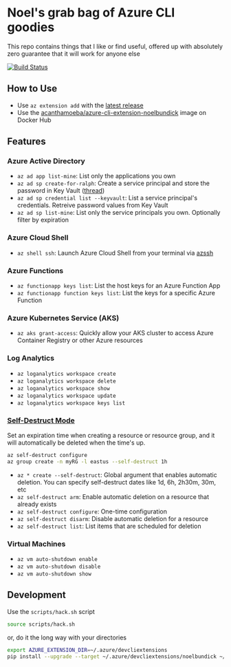# Noel's grab bag of Azure CLI goodies

This repo contains things that I like or find useful, offered up with absolutely zero guarantee that it will work for anyone else

[![Build Status](https://dev.azure.com/noelbundick/noelbundick/_apis/build/status/azure-cli-extension-noelbundick?branchName=master)](https://dev.azure.com/noelbundick/noelbundick/_build/latest?definitionId=24?branchName=master)

## How to Use

* Use `az extension add` with the [latest release](https://github.com/noelbundick/azure-cli-extension-noelbundick/releases)
* Use the [acanthamoeba/azure-cli-extension-noelbundick](https://hub.docker.com/r/acanthamoeba/azure-cli-extension-noelbundick/) image on Docker Hub

## Features

### Azure Active Directory

* `az ad app list-mine`: List only the applications you own
* `az ad sp create-for-ralph`: Create a service principal and store the password in Key Vault ([thread](https://twitter.com/acanthamoeba/status/988185653199360002))
* `az ad sp credential list --keyvault`: List a service principal's credentials. Retreive password values from Key Vault
* `az ad sp list-mine`: List only the service principals you own. Optionally filter by expiration

### Azure Cloud Shell

* `az shell ssh`: Launch Azure Cloud Shell from your terminal via [azssh](https://github.com/noelbundick/azssh)

### Azure Functions

* `az functionapp keys list`: List the host keys for an Azure Function App
* `az functionapp function keys list`: List the keys for a specific Azure Function

### Azure Kubernetes Service (AKS)

* `az aks grant-access`: Quickly allow your AKS cluster to access Azure Container Registry or other Azure resources

### Log Analytics

* `az loganalytics workspace create`
* `az loganalytics workspace delete`
* `az loganalytics workspace show`
* `az loganalytics workspace update`
* `az loganalytics workspace keys list`

### [Self-Destruct Mode](docs/self-destruct.md)

Set an expiration time when creating a resource or resource group, and it will automatically be deleted when the time's up.

```bash
az self-destruct configure
az group create -n myRG -l eastus --self-destruct 1h
```

* `az * create --self-destruct`: Global argument that enables automatic deletion. You can specify self-destruct dates like 1d, 6h, 2h30m, 30m, etc
* `az self-destruct arm`: Enable automatic deletion on a resource that already exists
* `az self-destruct configure`: One-time configuration
* `az self-destruct disarm`: Disable automatic deletion for a resource
* `az self-destruct list`: List items that are scheduled for deletion

### Virtual Machines

* `az vm auto-shutdown enable`
* `az vm auto-shutdown disable`
* `az vm auto-shutdown show`

## Development

Use the `scripts/hack.sh` script

```bash
source scripts/hack.sh
```

or, do it the long way with your directories

```bash
export AZURE_EXTENSION_DIR=~/.azure/devcliextensions
pip install --upgrade --target ~/.azure/devcliextensions/noelbundick ~/code/noelbundick/azure-cli-extension-noelbundick/src/noelbundick
```